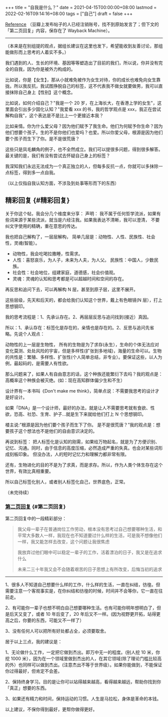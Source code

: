 +++
title = "自我是什么？"
date = 2021-04-15T00:00:00+08:00
lastmod = 2022-02-16T09:14:16+08:00
tags = ["自己"]
draft = false
+++

[Reference](https://www.douban.com/group/topic/192559605/) （豆瓣上发布帖子的人已经注销账号，找不到原始发言了；但下文的「第二页回复」内容，保存在了 Wayback Machine）。

---

（本来是在别组提的观点，据组长建议在这里也发下，希望能收到友善讨论，那组能做形而上思考的人着实不多。）

我们遇到的人、生长的环境、基因等等塑造出了目前的我们，所以说，你并没有完全的自我，因为你是被外力构成的。

比如说，你是【女生】，那从小就难免被作为女生对待，你的成长也难免向女生靠拢。所以我反抗，我试图挣脱自己的标签，这不代表我不做女就要做男，我可以直接抹除自己身上【性别】这个概念。

比如说，如何介绍自己？"我是一个 20 岁，在上海长大，在香港上学的女生"，这里面会引出多少固化认知？"我爱看 xxx 的书，我的哲学观点是 xxx，我正在尝试解构自我"，这个表达是不是比上一个更接近本我？

比如亲情。你为什么爱父母？因为他们赋予了我生命。他们为何赋予你生命？因为他们想要个孩子。生的不是你他们也爱吗？也爱。所以你爱父母，根源是因为他们要个孩子而生下了你。是不是很荒唐？

这些只是凤毛麟角的例子，也不全然成立。我们可以提很多问题，得到很多解答。最关键的是，我们有没有尝试去怀疑自己身上的标签？

我深知我们永远无法成为一个真正独立的人，但每多反抗一点，你就可以多抹除一点标签，得到多一点自我。

（以上仅指自我认知方面，不涉及到处事等形而下的东西）


## 精彩回复 {#精彩回复}

关于你这个帖，我会分几个维度来分享： 声明： 我不属于任何哲学流派，如果有些词来源于某些流派，就当是六经注我。如果我表达不清晰，我可以澄清， 不要纠文字使用的精确，重在意思的传达。

我也把自己解构了，一层层解构， 简单几层是：动物性、人性、民族性、社会性，灵魂(智能）。

-   动物性，我会吃喝拉撒睡，性需求。
-   人性：喜怒哀乐，为人子，未来为人夫，为人父。 民族性：中国人，少数民族。
-   社会性：社会地位，组建家庭，道德感，社会价值观。
-   灵魂：灵魂的认知和思考都是可以超越时间和空间的存在。

再反思和追问下去，可以再解构 N 层，甚至到原子层，这里不展开。

这些层级，先天和后天的，都会给我们认知这个世界，戴上有色眼镜(N 层），打上思想钢印。

我的思考流程是：1、先承认存在。2、再层层反思与追问找到(接近）真因。

所以：1、承认存在：标签化是存在的，亲情也是存在的。2、反思与追问先省略。先说个人观点：

动物性的上一层是生物性， 所有的生物是为了求存(永生），生命的个体无法应对变化莫测、处处风险的宇宙，但是多样性(扩张到多地域)，海量的生命可以。生物的共性是：繁殖、多样性、扩张性(个人简单总结，非专业）。要保证这些，以人为例，最起码的，是需要人有性欲。

那么问题来了，如果人有自由意志的话，这个种族还能繁衍下去吗？我的观点是：高概率这个种族会被灭绝。(如：现在高知群体偏少生和不生）

设计界有一本书叫《Don't make me think》，简单点说：不需要我思考的设计才是好设计。

如果「DNA」是一个设计师，最好的办法，就是让人不需要思考就有食欲、性欲，恐高、社恐、生育、护子...就是生下来就给他们打上 N 个思想钢印。

楼主说:”根源是因为他们要个孩子而生下了你。 是不是很荒唐？”我的观点是：想要孩子这个想法也不是他们的自由意识决定的。

再说到标签： 把人标签化是认知的刚需，如果给万物起名，就是为了方便识别、记忆、沟通。同时，由于信息的高度压缩，必然造成严重的失真。也会对某些词形成刻板印象。 但没办法，人的短时记忆力和理解力都非常有限。

还有，生物进化的目的不是为了求真，而是求存。所以，作为人类个体生存在这个世界，有效比真相重要。

所以自己标签化别人，或者别人标签化自己，世界底色，正常。

（未完待续）


### [第二页回复](https://web.archive.org/web/20201007040741/https://www.douban.com/group/topic/192559605/?start=100) {#第二页回复}

第二页回复中的一段精彩部分：

> 我父母一辈子在普通岗位工作劳动，根本没有思考过自己想要哪种生活，和平常大多数人一样，我现在也不知道要过什么样的生活，可是我不想像他们一样，我又能怎样去改变，这个问题让我很焦虑
>
> 我放弃过他们眼中可以稳定一辈子的工作，活着漂泊的日子，我又是在追求什么
>
> 未来二三十年我又会不会随着艰苦的日子思想上有所改变，后悔当初的追求

---

1、很多人不知道自己想要什么样的工作，什么样的生活，一直在纠结，彷徨。但需要注意一个客观事实是，在你纠结和彷徨的时候，时间并不会等你，它一直在往前走。

2、有可能你一辈子也想不明白自己想要哪种生活。也有可能你明年想明白了，但是后天又变了，或者 10 年后变了，20 年后又不一样。(因为视野更开拓，站得更高之后，你要的东西，可能又不一样了）

3、没有任何人可以把所有好处都占全，必须要取舍。

居于以上三点，我的建议是：

1、无论做什么工作，一定把它做到杰出。即万中无一的程度。(别人挖 10 米，你挖 1000 米），因为在一个领域里做到杰出的人，在其它领域(除了理论门槛比较高的外）也同样可以做到杰出。(注意杰出不等于世界级）。如果你能做到，不能保证你过得最好，但肯定不会差。

2、保持终身学习。目的是让你可以站得越来越高，看得越来越远，帮助你找到你「真正」想要的东西。

3、如果还有精力和时间，保持运动的习惯。人生是马拉松，身体是革命的本钱。

以上建议，不保你得到最好，更帮你做得更好。